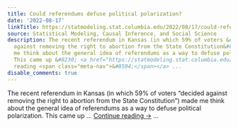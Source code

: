 ```yaml
---
title: Could referendums defuse political polarization?
date: '2022-08-17'
linkTitle: https://statmodeling.stat.columbia.edu/2022/08/17/could-referendums-defuse-political-polarization/
source: Statistical Modeling, Causal Inference, and Social Science
description: The recent referendum in Kansas (in which 59% of voters &#8220;decided
  against removing the right to abortion from the State Constitution&#8221;) made
  me think about the general idea of referendums as a way to defuse political polarization.
  This came up &#8230; <a href="https://statmodeling.stat.columbia.edu/2022/08/17/could-referendums-defuse-political-polarization/">Continue
  reading <span class="meta-nav">&#8594;</span></a> ...
disable_comments: true
---
```

The recent referendum in Kansas (in which 59% of voters &#8220;decided against removing the right to abortion from the State Constitution&#8221;) made me think about the general idea of referendums as a way to defuse political polarization. This came up &#8230; <a href="https://statmodeling.stat.columbia.edu/2022/08/17/could-referendums-defuse-political-polarization/">Continue reading <span class="meta-nav">&#8594;</span></a> ...